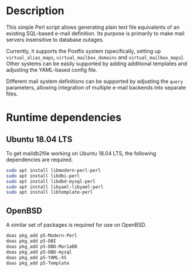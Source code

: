 # Description

This simple Perl script allows generating plain text file equivalents
of an existing SQL-based e-mail definition. Its purpose is primarily
to make mail servers insensitive to database outages.

Currently, it supports the Postfix system (specifically, setting up
`virtual_alias_maps`, `virtual_mailbox_domains` and `virtual_mailbox_maps`).
Other systems can be easily supported by adding additional templates and
adjusting the YAML-based config file.

Different mail system definitions can be supported by adjusting the `query`
parameters, allowing integration of multiple e-mail backends into separate files.


# Runtime dependencies

## Ubuntu 18.04 LTS

To get maildb2file working on Ubuntu 18.04 LTS, the following dependencies are required.

```bash
sudo apt install libmodern-perl-perl
sudo apt install libdbi-perl
sudo apt install libdbd-mysql-perl
sudo apt install libyaml-libyaml-perl
sudo apt install libtemplate-perl
```

## OpenBSD

A similar set of packages is required for use on OpenBSD.

```sh
doas pkg_add p5-Modern-Perl
doas pkg_add p5-DBI
doas pkg_add p5-DBD-MariaDB
doas pkg_add p5-DBD-mysql
doas pkg_add p5-YAML-XS
doas pkg_add p5-Template
```